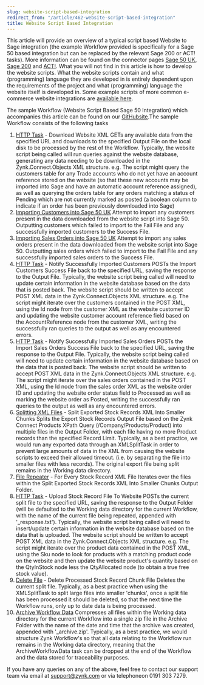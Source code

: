 ```yaml
---
slug: website-script-based-integration
redirect_from: "/article/462-website-script-based-integration"
title: Website Script Based Integration
---
```

This article will provide an overview of a typical script based Website to Sage integration (the example Workflow provided is specifically for a Sage 50 based integration but can be replaced by the relevant Sage 200 or ACT! tasks). More information can be found on the connector pages [Sage 50 UK](sage-50-uk), [Sage 200](sage-200) and [ACT!](act). What you will not find in this article is how to develop the website scripts. What the website scripts contain and what (programming) language they are developed in is entirely dependent upon the requirements of the project and what (programming) language the website itself is developed in. Some example scripts of more common e-commerce website integrations are [available here](https://github.com/zynksoftware/samples/tree/master/PHP).
 
 The sample Workflow (Website Script Based Sage 50 Integration) which accompanies this article can be found on our [GitHubsite](https://github.com/zynksoftware/samples/tree/master/Integration%20Samples/Website%20Script%20Based%20Sage%2050%20Integration/My%20Workflows).The sample Workflow consists of the following tasks
 
 1. [HTTP Task](http-task) - Download Website XML
    GETs any available data from the specified  URL and downloads to the specified Output File on the local disk to be processed by the rest of the Workflow.
    Typically, the website script being called will run queries against the website database, generating any data needing to be downloaded in the Zynk.Connect.Objects XML structure.
    e.g. The script might query the customers table for any Trade accounts who do not yet have an account reference stored on the website (so that these new accounts may be imported into Sage and have an automatic account reference assigned), as well as querying the orders table for any orders matching a status of Pending which are not currently marked as posted (a boolean column to indicate if an order has been previously downloaded into Sage)
2. [Importing Customers into Sage 50 UK](importing-customers-into-sage-50-uk)
    Attempt to import any customers present in the data downloaded from the website script into Sage 50. Outputting customers which failed to import to the  Fail File and any successfully imported customers to the Success File.
3. [Importing Sales Orders into Sage 50 UK](importing-sales-orders-into-sage-50-uk)
    Attempt to import any sales orders present in the data downloaded from the website script into Sage 50. Outputting sales orders which failed to import to the  Fail File and any successfully imported sales orders to the Success File.
4. [HTTP Task](http-task) - Notify Successfully Imported Customers
    POSTs the Import Customers Success File back to the specified  URL, saving the response to the Output File. 
    Typically, the website script being called will need to update certain information in the website database based on the data that is posted back. The website script should be written to accept POST XML data in the Zynk.Connect.Objects XML structure.
    e.g. The script might iterate over the customers contained in the POST XML, using the Id node from the customer XML as the website customer ID and updating the website customer account reference field based on the AccountReference node from the customer XML, writing the successfully ran queries to the output as well as any encountered errors.
5. [HTTP Task](http-task) - Notify Successfully Imported Sales Orders
    POSTs the Import Sales Orders Success File back to the specified  URL, saving the response to the Output File.
    Typically, the website script being called will need to update certain information in the website database based on the data that is posted back. The website script should be written to accept POST XML data in the Zynk.Connect.Objects XML structure.
    e.g. The script might iterate over the sales orders contained in the POST XML, using the Id node from the sales order XML as the website order ID and updating the website order status field to Processed as well as marking the website order as Posted, writing the successfully ran queries to the output as well as any encountered errors.
6. [Splitting XML Files](splitting-xml-files) - Split Exported Stock Records XML Into Smaller Chunks
    Splits the Export Stock Records Output File based on the Zynk Connect Products  XPath Query (/Company/Products/Product) into multiple files in the Output Folder, with each file having no more Product records than the specified Record Limit.
    Typically, as a best practice, we would run any exported data through an XMLSplitTask in order to prevent large amounts of data in the XML from causing the website scripts to exceed their allowed timeout. (i.e. by separating the file into smaller files with less records).
    The original export file being split remains in the Working data directory.
7. [File Repeater](file-repeater) - For Every Stock Record XML File
    Iterates over the files within the Split Exported Stock Records XML Into Smaller Chunks Output Folder.
  1. [HTTP Task](http-task) - Upload Stock Record File To Website
    POSTs the current split file to the specified  URL, saving the response to the Output Folder (will be defaulted to the Working data directory for the current Workflow, with the name of the current file being repeated, appended with '_response.txt').
    Typically, the website script being called will need to insert/update certain information in the website database based on the data that is uploaded. The website script should be written to accept POST XML data in the Zynk.Connect.Objects XML structure.
    e.g. The script might iterate over the product data contained in the POST XML, using the Sku node to look for products with a matching product code on the website and then update the website product's quantity based on the QtyInStock node less the QtyAllocated node (to obtain a true free stock value).
  2. [Delete File](delete-file) - Delete Processed Stock Record Chunk File
    Deletes the current split file. 
    Typically, as a best practice when using the XMLSplitTask to split large files into smaller 'chunks', once a split file has been processed it should be deleted, so that the next time the Workflow runs, only up to date data is being processed.
8. [Archive Workflow Data](archive-workflow-data)
    Compresses all files within the Working data directory for the current Workflow into a single zip file in the Archive Folder with the name of the date and time that the archive was created, appended with '_archive.zip'.
    Typically, as a best practice, we would structure Zynk Workflow's so that all data relating to the Workflow run remains in the Working data directory, meaning that the ArchiveWorkflowData task can be dropped at the end of the Workflow and the data stored for traceability purposes.

If you have any queries on any of the above, feel free to contact our support team via email at support@zynk.com or via telephoneon 0191 303 7279.